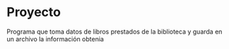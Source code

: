 # Proyecto
Programa que toma datos de libros prestados de la biblioteca y guarda en un archivo la información obtenia

